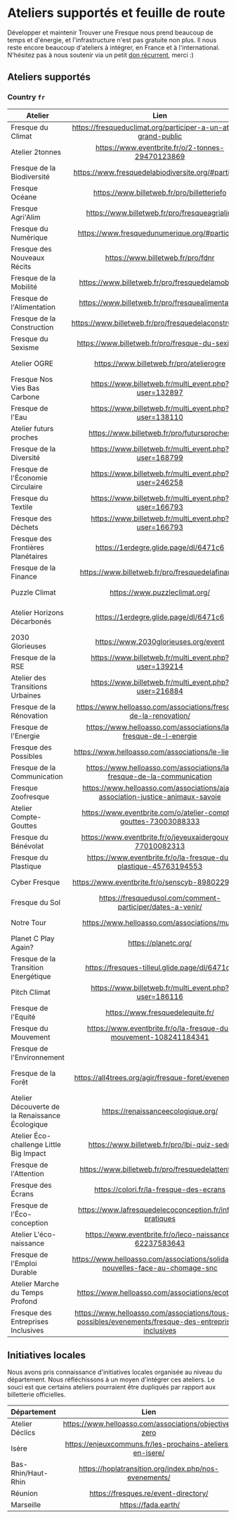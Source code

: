 # Ateliers supportés et feuille de route

Développer et maintenir Trouver une Fresque nous prend beaucoup de temps et d'énergie, et l'infrastructure n'est pas gratuite non plus. Il nous reste encore beaucoup d'ateliers à intégrer, en France et à l'international. N'hésitez pas à nous soutenir via un petit [don récurrent](https://fr.liberapay.com/trouver-une-fresque/), merci :)

## Ateliers supportés

### Country `fr`

| Atelier       | Lien           | Source | Supporté  |
| ------------- |:-------------:| :-----:| :-----:|
| Fresque du Climat | https://fresqueduclimat.org/participer-a-un-atelier-grand-public | Scraping fdc | OK |
| Atelier 2tonnes | https://www.eventbrite.fr/o/2-tonnes-29470123869 | Scraping Eventbrite | OK |
| Fresque de la Biodiversité | https://www.fresquedelabiodiversite.org/#participer | Scraping Billetweb | OK |
| Fresque Océane | https://www.billetweb.fr/pro/billetteriefo | Scraping Billetweb | OK |
| Fresque Agri'Alim | https://www.billetweb.fr/pro/fresqueagrialim | Scraping Billetweb | OK |
| Fresque du Numérique | https://www.fresquedunumerique.org/#participer | Scraping Billetweb | OK |
| Fresque des Nouveaux Récits | https://www.billetweb.fr/pro/fdnr | Scraping Billetweb | OK |
| Fresque de la Mobilité | https://www.billetweb.fr/pro/fresquedelamobilite | Scraping Billetweb | OK |
| Fresque de l'Alimentation | https://www.billetweb.fr/pro/fresquealimentation | Scraping Billetweb | OK |
| Fresque de la Construction | https://www.billetweb.fr/pro/fresquedelaconstruction | Scraping Billetweb | OK |
| Fresque du Sexisme | https://www.billetweb.fr/pro/fresque-du-sexisme | Scraping Billetweb | OK |
| Atelier OGRE | https://www.billetweb.fr/pro/atelierogre | Scraping Billetweb | OK |
| Fresque Nos Vies Bas Carbone | https://www.billetweb.fr/multi_event.php?user=132897 | Scraping Billetweb | OK |
| Fresque de l'Eau | https://www.billetweb.fr/multi_event.php?user=138110 | Scraping Billetweb | OK |
| Atelier futurs proches | https://www.billetweb.fr/pro/futursproches | Scraping Billetweb | OK |
| Fresque de la Diversité | https://www.billetweb.fr/multi_event.php?user=168799 | Scraping Billetweb | OK |
| Fresque de l'Économie Circulaire | https://www.billetweb.fr/multi_event.php?user=246258 | Scaping Billetweb | OK |
| Fresque du Textile | https://www.billetweb.fr/multi_event.php?user=166793 | Scraping Billetweb | OK |
| Fresque des Déchets | https://www.billetweb.fr/multi_event.php?user=166793 | Scraping Billetweb | OK |
| Fresque des Frontières Planétaires | https://1erdegre.glide.page/dl/6471c6 | Scraping Glide Pages | OK |
| Fresque de la Finance | https://www.billetweb.fr/pro/fresquedelafinance | Scraping Billetweb | OK |
| Puzzle Climat | https://www.puzzleclimat.org/ | Scraping Billetweb | OK |
| Atelier Horizons Décarbonés | https://1erdegre.glide.page/dl/6471c6 | Scraping Glide Pages | OK |
| 2030 Glorieuses | https://www.2030glorieuses.org/event | API | OK |
| Fresque de la RSE | https://www.billetweb.fr/multi_event.php?user=139214 | Scraping Billetweb | OK |
| Atelier des Transitions Urbaines | https://www.billetweb.fr/multi_event.php?user=216884 | Scraping Billetweb | OK |
| Fresque de la Rénovation | https://www.helloasso.com/associations/fresque-de-la-renovation/ | Scraping HelloAsso | OK |
| Fresque de l'Energie | https://www.helloasso.com/associations/la-fresque-de-l-energie | Scraping HelloAsso | OK |
| Fresque des Possibles | https://www.helloasso.com/associations/le-lieu-dit | Scraping HelloAsso | OK |
| Fresque de la Communication | https://www.helloasso.com/associations/la-fresque-de-la-communication | Scraping HelloAsso | OK |
| Fresque Zoofresque | https://www.helloasso.com/associations/ajas-association-justice-animaux-savoie | Scraping HelloAsso | OK |
| Atelier Compte-Gouttes | https://www.eventbrite.com/o/atelier-compte-gouttes-73003088333 | Scraping Eventbrite | OK |
| Fresque du Bénévolat | https://www.eventbrite.fr/o/jeveuxaidergouvfr-77010082313 | Scraping Eventbrite | OK |
| Fresque du Plastique | https://www.eventbrite.fr/o/la-fresque-du-plastique-45763194553 | Scraping Eventbrite | OK |
| Cyber Fresque | https://www.eventbrite.fr/o/senscyb-89802295343 | Scraping Eventbrite | OK |
| Fresque du Sol | https://fresquedusol.com/comment-participer/dates-a-venir/ | Calendrier ICS | OK |
| Notre Tour | https://www.helloasso.com/associations/mush | Scraping HelloAsso | OK |
| Planet C Play Again? | https://planetc.org/ | Calendrier ICS | OK |
| Fresque de la Transition Energétique | https://fresques-tilleul.glide.page/dl/6471c6 | Scraping Glide Pages | Prévu, priorité 1 |
| Pitch Climat | https://www.billetweb.fr/multi_event.php?user=186116 | Scraping Billetweb | Prévu, priorité 1 |
| Fresque de l'Equité | https://www.fresquedelequite.fr/ | Scraping custom | Prévu, priorité 1 |
| Fresque du Mouvement | https://www.eventbrite.fr/o/la-fresque-du-mouvement-108241184341 | Scraping Eventbrite | Prévu, priorité 1 |
| Fresque de l'Environnement | | API | Prévu, priorité 2 |
| Fresque de la Forêt | https://all4trees.org/agir/fresque-foret/evenements | Scraping site custom | Prévu, priorité 2 |
| Atelier Découverte de la Renaissance Écologique | https://renaissanceecologique.org/ | Scraping site custom | Prévu, priorité 2 |
| Atelier Éco-challenge Little Big Impact | https://www.billetweb.fr/pro/lbi-quiz-sedd | Scraping Billetweb | Prévu, priorité 2 |
| Fresque de l'Attention | https://www.billetweb.fr/pro/fresquedelattention | Scraping Billetweb | Prévu, priorité 2 |
| Fresque des Écrans | https://colori.fr/la-fresque-des-ecrans | Scraping custom | Prévu, priorité 2 |
| Fresque de l'Éco-conception | https://www.lafresquedelecoconception.fr/infos-pratiques | Scraping site custom | Prévu, priorité 2 |
| Atelier L'éco-naissance | https://www.eventbrite.fr/o/leco-naissance-62237583643 | Scraping Eventbrite | En réflexion |
| Fresque de l'Emploi Durable | https://www.helloasso.com/associations/solidarites-nouvelles-face-au-chomage-snc | Scraping HelloAsso | En réflexion |
| Atelier Marche du Temps Profond | https://www.helloasso.com/associations/ecotopia | Scraping HelloAsso | En réflexion |
| Fresque des Entreprises Inclusives | https://www.helloasso.com/associations/tous-tes-possibles/evenements/fresque-des-entreprises-inclusives| Scraping HelloAsso | En réflexion |

## Initiatives locales

Nous avons pris connaissance d'initiatives locales organisée au niveau du département. Nous réfléchissons à un moyen d'intégrer ces ateliers. Le souci est que certains ateliers pourraient être dupliqués par rapport aux billetterie officielles.

| Département       | Lien           | Source | Supporté  |
| ------------- |:-------------:| :-----:| :-----:|
| Atelier Déclics | https://www.helloasso.com/associations/objective-zero | Scraping HelloAsso | Non |
| Isère | https://enjeuxcommuns.fr/les-prochains-ateliers-en-isere/ | Airtable | Non |
| Bas-Rhin/Haut-Rhin | https://hoplatransition.org/index.php/nos-evenements/ | Framagenda | Non |
| Réunion | https://fresques.re/event-directory/ | Custom | Non |
| Marseille | https://fada.earth/ | Airtable | Non |
